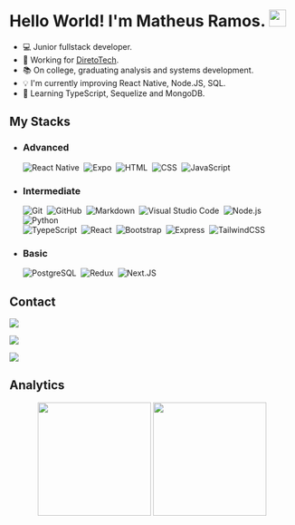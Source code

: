<h1>Hello World! I'm Matheus Ramos. <img src="https://raw.githubusercontent.com/kaueMarques/kaueMarques/master/hi.gif" width="30px"></h1>

- 💻 Junior fullstack developer.
- 💼 Working for <a href="https://direto.tech" target="_blank" >DiretoTech</a>.
- 📚 On college, graduating analysis and systems development.
- 💡 I'm currently improving React Native, Node.JS, SQL.
- 📄 Learning TypeScript, Sequelize and MongoDB.

## My Stacks

- ### Advanced <br>
 
  ![React Native](https://img.shields.io/badge/-React%20Native-1F255E?style=flat&logo=react)&nbsp;
  ![Expo](https://img.shields.io/badge/-Expo-1F255E?style=flat&logo=expo)&nbsp;
  ![HTML](https://img.shields.io/badge/-HTML-1F255E?style=flat&logo=HTML5)&nbsp;
  ![CSS](https://img.shields.io/badge/-CSS-1F255E?style=flat&logo=CSS3&logoColor=1572B6)&nbsp;
  ![JavaScript](https://img.shields.io/badge/-JavaScript-1F255E?style=flat&logo=javascript) <br>

- ### Intermediate <br>
  ![Git](https://img.shields.io/badge/-Git-1F25B3?style=flat&logo=git)&nbsp;
  ![GitHub](https://img.shields.io/badge/-GitHub-1F25B3?style=flat&logo=github)&nbsp;
  ![Markdown](https://img.shields.io/badge/-Markdown-1F25B3?style=flat&logo=markdown)&nbsp;
  ![Visual Studio Code](https://img.shields.io/badge/-Visual%20Studio%20Code-1F25B3?style=flat&logo=visual-studio-code&logoColor=007ACC)&nbsp;
  ![Node.js](https://img.shields.io/badge/-Node.js-1F25B3?style=flat&logo=node.js)&nbsp;
  ![Python](https://img.shields.io/badge/-Python-1F25B3?style=flat&logo=python) <br>
  ![TyepeScript](https://img.shields.io/badge/-TypeScript-1F25B3?style=flat&logo=typescript)&nbsp;
  ![React](https://img.shields.io/badge/-React-1F25B3?style=flat&logo=react)&nbsp;
  ![Bootstrap](https://img.shields.io/badge/-Bootstrap-1F25B3?style=flat&logo=bootstrap)&nbsp;
  ![Express](https://img.shields.io/badge/-Express-1F25B3?style=flat&logo=express)&nbsp;
  ![TailwindCSS](https://img.shields.io/badge/-TailwindCSS-1F25B3?style=flat&logo=tailwindcss) <br>

- ### Basic <br>
  ![PostgreSQL](https://img.shields.io/badge/-PostgreSQL-2A74F5?style=flat&logo=postgresql)&nbsp;
  ![Redux](https://img.shields.io/badge/-Redux-2A74F5?style=flat&logo=redux)&nbsp;
  ![Next.JS](https://img.shields.io/badge/-Next.JS-2A74F5?style=flat&logo=next.js)&nbsp;
 
## Contact

<a href="https://twitter.com/Matheus82027716" target="_blank"><img src="https://img.shields.io/badge/Twitter-1A8CD8?style=for-the-badge&logo=twitter&logoColor=white" target="_blank"></a> <br>

<a href="https://www.instagram.com/matheussilva144/"><img src="https://img.shields.io/badge/-Instagram-e95950?style=for-the-badge&logo=instagram&logoColor=white" target="_blank"></a> <br>

<a href="mailto:matheusdasilvaramos10@gmail.com"><img src="https://img.shields.io/badge/-Gmail-FF0000?style=for-the-badge&logo=gmail&logoColor=white" target="_blank"></a>

## Analytics

<div align="center">
 <img height="200em" src="https://github-readme-stats.vercel.app/api?username=MatheusRamos14&show_icons=true&theme=dark&include_all_commits=true&count_private=true"/>
 <img height="200em" src="https://github-readme-stats.vercel.app/api/top-langs/?username=MatheusRamos14&layout=compact&langs_count=7&theme=dark"/>
</div>

